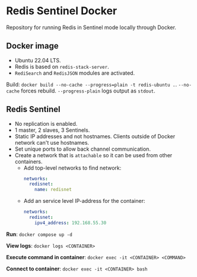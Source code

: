 # Redis Sentinel Docker

Repository for running Redis in Sentinel mode locally through Docker.

## Docker image

- Ubuntu 22.04 LTS.
- Redis is based on `redis-stack-server`.
- `RediSearch` and `RedisJSON` modules are activated.

Build: `docker build --no-cache --progress=plain -t redis-ubuntu .`. `--no-cache` forces rebuild. `--progress-plain` logs output as `stdout`.

## Redis Sentinel

- No replication is enabled.
- 1 master, 2 slaves, 3 Sentinels.
- Static IP addresses and not hostnames. Clients outside of Docker network can't use hostnames.
- Set unique ports to allow back channel communication.
- Create a network that is `attachable` so it can be used from other containers.
  - Add top-level networks to find network:
    ```yaml
    networks:
      redisnet:
        name: redisnet
    ```
  - Add an service level IP-address for the container:
    ```yaml
    networks:
      redisnet:
        ipv4_address: 192.168.55.30
    ```

**Run**: `docker compose up -d`

**View logs**: `docker logs <CONTAINER>`

**Execute command in container**: `docker exec -it <CONTAINER> <COMMAND>`

**Connect to container**: `docker exec -it <CONTAINER> bash`
